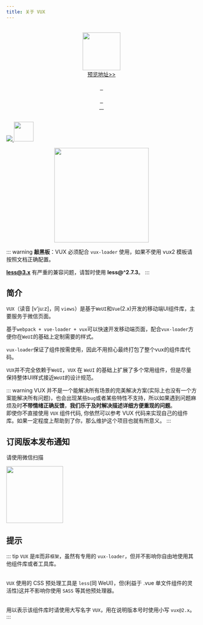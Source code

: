 ```yaml
---
title: 关于 VUX
---
```


<p align="center">
  <br>
   <a href="https://vux.li/demos/v2?x-page=v2-doc-home">
    <img src="https://ws1.sinaimg.cn/large/663d3650gy1fq670tkjoij207s07sq2p.jpg" width="100" alt="">
  </a>
  <br>
  <a href="https://vux.li/demos/v2?x-page=v2-doc-home">
    预览地址>>
  </a>
  <br>
  <br>
  <a href="https://github.com/airyland/vux">
    <img src="https://img.shields.io/github/stars/airyland/vux.svg?style=social&label=Star" alt="">
  </a>
  <a href="https://github.com/airyland/vux">
    <img src="https://img.shields.io/github/forks/airyland/vux.svg?style=social&label=Fork" alt="">
  </a>
  <a href="https://github.com/airyland/vux">
    <img src="https://img.shields.io/github/watchers/airyland/vux.svg?style=social&label=Watch" alt="">
  </a>
  <br>
  <br>
  <a href="https://github.com/airyland/vux/issues">
    <img src="https://img.shields.io/github/issues/airyland/vux.svg?style=flat-square" alt="">
  </a>
  <a href="https://github.com/airyland/vux/issues">
    <img src="https://isitmaintained.com/badge/resolution/airyland/vux.svg?style=flat-square" alt="">
  </a>
  <a href="https://github.com/airyland/vux/graphs/contributors">
    <img src="https://img.shields.io/github/contributors/airyland/vux.svg?style=flat-square" alt="">
  </a>
  <br>
  <a href="https://www.npmjs.com/package/vux">
    <img src="https://img.shields.io/npm/l/vux.svg?style=flat-square" alt="">
  </a>
  <a href="https://www.npmjs.com/package/vux">
    <img src="https://img.shields.io/npm/v/vux.svg?style=flat-square" alt="">
  </a>
  <a href="https://www.npmjs.com/package/vux">
    <img src="https://img.shields.io/npm/dm/vux.svg?style=flat-square" alt="">
  </a>
  <a href="https://www.npmjs.com/package/vux">
    <img src="https://img.shields.io/npm/dt/vux.svg?style=flat-square" alt="">
  </a>
  <br>
  <br>
</p>

<p class="best-companies">
  <a href="https://www.bmqb.com/a/jobs?tracking_code=opencollective" target="_blank">
    <img src="https://ww1.sinaimg.cn/large/663d3650gy1fs3l6w13z2j206y02bdfp.jpg"/>
  </a>
  <a href="https://www.upyun.com" target="_blank">
    <img src="https://ww1.sinaimg.cn/large/663d3650gy1fs3l83hokej20b4040weg.jpg" style="height:52px;"/>
  </a>
</p>

<p align="center">
  <a href="https://werss.app?utm_source=vux-doc">
    <img src="https://cdn.weapp.design/werss/werss-logo.png" width="250">
  </a>
</p>

::: warning
  **敲黑板**：VUX 必须配合 `vux-loader` 使用，如果不使用 vux2 模板请按照<router-link to="/zh-CN/install/manual-usage.html">文档</router-link>正确配置。<br>

  **less@3.x** 有严重的兼容问题，请暂时使用 **less@^2.7.3**。
:::

## 简介

`VUX`（读音 [v'ju:z]，同 `views`）是基于`WeUI`和`Vue`(2.x)开发的移动端UI组件库，主要服务于微信页面。

基于`webpack + vue-loader + vux`可以快速开发移动端页面，配合`vux-loader`方便你在`WeUI`的基础上定制需要的样式。

`vux-loader`保证了组件按需使用，因此不用担心最终打包了整个vux的组件库代码。

`VUX`并不完全依赖于`WeUI`，`VUX` 在 `WeUI` 的基础上扩展了多个常用组件，但是尽量保持整体UI样式接近`WeUI`的设计规范。

::: warning
VUX 并不是一个能解决所有场景的完美解决方案(实际上也没有一个方案能解决所有问题)，也会出现某些`bug`或者某些特性不支持，所以如果遇到问题麻烦及时**不带情绪正确反馈**，**我们乐于及时解决描述详细方便重现的问题**。<br>
即使你不直接使用 `VUX` 组件代码, 你依然可以参考 VUX 代码来实现自己的组件库。如果一定程度上帮助到了你，那么维护这个项目也就有所意义。
:::

## 订阅版本发布通知

请使用微信扫描

<img src="https://ws1.sinaimg.cn/large/663d3650gy1fpno3msj6wj20dw0dw748.jpg" width="150">

## 提示
::: tip
`VUX` 是`库`而非`框架`，虽然有专用的 `vux-loader`，但并不影响你自由地使用其他组件库或者工具库。<br><br>

`VUX` 使用的 CSS 预处理工具是 `less`(同 WeUI)，但(利益于 .vue 单文件组件的灵活性)这并不影响你使用 `SASS` 等其他预处理器。<br><br>

用以表示该组件库时请使用大写名字 `VUX`，用在说明版本号时使用小写 `vux@2.x`。
:::
